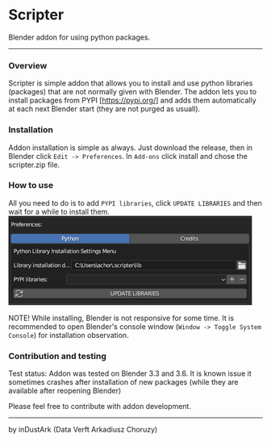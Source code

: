 # Scripter

Blender addon for using python packages.

---

### Overview

Scripter is simple addon that allows you to install and use python libraries (packages) that are not normally given with Blender. The addon lets you to install packages from PYPI [https://pypi.org/] and adds them automatically at each next Blender start (they are not purged as usuall).

### Installation

Addon installation is simple as always. Just download the release, then in Blender click `Edit -> Preferences`. In `Add-ons` click install and chose the scripter.zip file.

### How to use

All you need to do is to add `PYPI libraries`, click `UPDATE LIBRARIES` and then wait for a while to install them.
![](image.png)

NOTE! While installing, Blender is not responsive for some time. It is recommended to open Blender's console window (`Window -> Toggle System Console`) for installation observation. 

### Contribution and testing

Test status: Addon was tested on Blender 3.3 and 3.6. It is known issue it sometimes crashes after installation of new packages (while they are available after reopening Blender)

Please feel free to contribute with addon development.

---

by inDustArk (Data Verft Arkadiusz Choruzy)